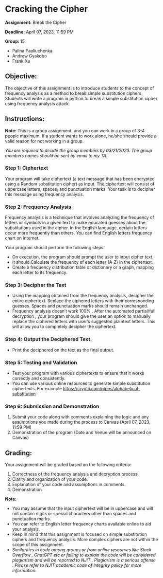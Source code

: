 # Cracking the Cipher

**Assignment:** Break the Cipher

**Deadline:** April 07, 2023, 11:59 PM

**Group:** 15
- Palina Pauliuchenka
- Andrew Gyakobo
- Frank Xu

## Objective:
The objective of this assignment is to introduce students to the concept of frequency analysis as a
method to break simple substitution ciphers. Students will write a program in python to break a
simple substitution cipher using frequency analysis attack.

## Instructions:

**Note:** This is a group assignment, and you can work in a group of 3-4 people maximum. If a student
wants to work alone, he/she should provide a valid reason for not working in a group.

_You are required to decide the group members by 03/21/2023. The group members names should
be sent by email to my TA._


### Step 1: Ciphertext
Your program will take ciphertext (a text message that has been encrypted using a Random
substitution cipher) as input. The ciphertext will consist of uppercase letters, spaces, and
punctuation marks. Your task is to decipher this message using frequency analysis.

### Step 2: Frequency Analysis
Frequency analysis is a technique that involves analyzing the frequency of letters or symbols in a
given text to make educated guesses about the substitutions used in the cipher. In the English
language, certain letters occur more frequently than others. You can find English letters frequency
chart on internet.

Your program should perform the following steps:

- On execution, the program should prompt the user to input cipher text.
- It should Calculate the frequency of each letter (A-Z) in the ciphertext.
- Create a frequency distribution table or dictionary or a graph, mapping each letter to its frequency.
  
### Step 3: Decipher the Text
- Using the mapping obtained from the frequency analysis, decipher the entire ciphertext.
Replace the ciphered letters with their corresponding guesses. Spaces and punctuation
marks should remain unchanged.
- Frequency analysis doesn’t work 100% . After the automated partial/full decryption , your
program should give the user an option to manually replace the ciphered letters with user’s
suggested plaintext letters. This will allow you to completely decipher the ciphertext.

### Step 4: Output the Deciphered Text.
- Print the deciphered on the text as the final output.

### Step 5: Testing and Validation
- Test your program with various ciphertexts to ensure that it works correctly and consistently.
- You can use various online resources to generate simple substitution ciphertexts. For example
https://cryptii.com/pipes/alphabetical-substitution

### Step 6: Submission and Demonstration
1. Submit your code along with comments explaining the logic and any assumptions you
made during the process to Canvas (April 07, 2023, 11:59 PM)
2. Demonstration of the program (Date and Venue will be announced on Canvas)

## Grading:
Your assignment will be graded based on the following criteria:
1. Correctness of the frequency analysis and decryption process.
2. Clarity and organization of your code.
3. Explanation of your code and assumptions in comments.
4. Demonstration

**Note:**
- You may assume that the input ciphertext will be in uppercase and will not contain digits
or special characters other than spaces and punctuation marks.
- You can refer to English letter frequency charts available online to aid your analysis.
- Keep in mind that this assignment is focused on simple substitution ciphers and frequency
analysis. More complex ciphers are not within the scope of this assignment.
- _Similarities in code among groups or from online resources like Stack Overflow , ChatGPT
etc or failing to explain the code will be considered plagiarism and will be reported to
NJIT . Plagiarism is a serious offense . Please refer to NJIT academic code of integrity
policy for more information._
